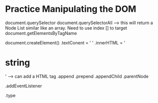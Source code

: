 # Practice Manipulating the DOM
 document.querySelector
 document.querySelectorAll --> this will return a Node List similar like an array. Need to use index [] to target
 document.getElementsByTagName
 
 document.createElement()
 .textConent = ' '
 .innerHTML = '<h1>string</h1>' --> can add a HTML tag
 .append
 .prepend
 .appendChild
 .parentNode
 
 .addEventListener
 
.type

